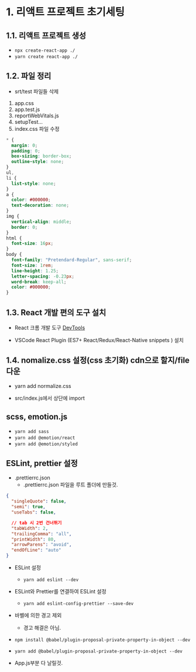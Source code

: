 # 1. 리액트 프로젝트 초기세팅

## 1.1. 리액트 프로젝트 생성

- `npx create-react-app ./`
- `yarn create react-app ./`

## 1.2. 파일 정리

- srt/test 파일들 삭제

1. app.css
2. app.test.js
3. reportWebVitals.js
4. setupTest…
5. index.css 파일 수정

```css
* {
  margin: 0;
  padding: 0;
  box-sizing: border-box;
  outline-style: none;
}
ul,
li {
  list-style: none;
}
a {
  color: #000000;
  text-decoration: none;
}
img {
  vertical-align: middle;
  border: 0;
}
html {
  font-size: 16px;
}
body {
  font-family: "Pretendard-Regular", sans-serif;
  font-size: 1rem;
  line-height: 1.25;
  letter-spacing: -0.23px;
  word-break: keep-all;
  color: #000000;
}
```

## 1.3. React 개발 편의 도구 설치

- React 크롬 개발 도구 [DevTools](https://chromewebstore.google.com/detail/react-developer-tools/fmkadmapgofadopljbjfkapdkoienihi?hl=ko&utm_source=ext_sidebar)

- VSCode React Plugin (ES7+ React/Redux/React-Native snippets ) 설치

## 1.4. nomalize.css 설정(css 초기화) cdn으로 할지/file 다운

- yarn add normalize.css

- src/index.js에서 상단에 import

## scss, emotion.js

- `yarn add sass`
- `yarn add @emotion/react`
- `yarn add @emotion/styled`

## ESLint, prettier 설정

- .prettierrc.json
  - .prettierrc.json 파일을 루트 폴더에 만들것.

```json
{
  "singleQuote": false,
  "semi": true,
  "useTabs": false,

  // tab 시 2번 건너뛰기
  "tabWidth": 2,
  "trailingComma": "all",
  "printWidth": 80,
  "arrowParens": "avoid",
  "endOfLine": "auto"
}
```

- ESLint 설정

  - `yarn add eslint --dev`

- ESLint와 Prettier를 연결하여 ESLint 설정

  - `yarn add eslint-config-prettier --save-dev`

- 바벨에 의한 경고 제외
  - 경고 해결은 아님.
- `npm install @babel/plugin-proposal-private-property-in-object --dev`
- `yarn add @babel/plugin-proposal-private-property-in-object --dev`

- App.js부분 다 날릴것.
